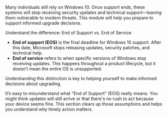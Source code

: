 Many individuals still rely on Windows 10. Once support ends, these systems will stop receiving security updates and technical support—leaving them vulnerable to modern threats. This module will help you prepare to support informed upgrade decisions.

Understand the difference: End of Support vs. End of Service

- **End of support (EOS)** is the final deadline for Windows 10 support. After this date, Microsoft stops releasing updates, security patches, and technical help.
- **End of service** refers to when specific versions of Windows stop receiving updates. This happens throughout a product lifecycle, but it doesn’t mean the entire OS is unsupported.

Understanding this distinction is key to helping yourself to make informed decisions about upgrading.

It’s easy to misunderstand what "End of Support" (EOS) really means. You might think updates will still arrive or that there's no rush to act because your device seems fine. This section clears up those assumptions and helps you understand why timely action matters.